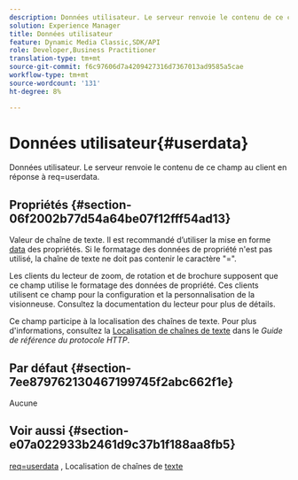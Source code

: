 ```yaml
---
description: Données utilisateur. Le serveur renvoie le contenu de ce champ au client en réponse à req=userdata.
solution: Experience Manager
title: Données utilisateur
feature: Dynamic Media Classic,SDK/API
role: Developer,Business Practitioner
translation-type: tm+mt
source-git-commit: f6c97606d7a4209427316d7367013ad9585a5cae
workflow-type: tm+mt
source-wordcount: '131'
ht-degree: 8%

---
```



# Données utilisateur{#userdata}

Données utilisateur. Le serveur renvoie le contenu de ce champ au client en réponse à req=userdata.

## Propriétés {#section-06f2002b77d54a64be07f12fff54ad13}

Valeur de chaîne de texte. Il est recommandé d’utiliser la mise en forme [data](/help/aem-is-ir-api/is-api/image-catalog/image-serving-api-ref/c-image-catalog-reference/c-overview/c-common-data-types/r-property-data.md) des propriétés. Si le formatage des données de propriété n&#39;est pas utilisé, la chaîne de texte ne doit pas contenir le caractère &quot;=&quot;.

Les clients du lecteur de zoom, de rotation et de brochure supposent que ce champ utilise le formatage des données de propriété. Ces clients utilisent ce champ pour la configuration et la personnalisation de la visionneuse. Consultez la documentation du lecteur pour plus de détails.

Ce champ participe à la localisation des chaînes de texte. Pour plus d&#39;informations, consultez la [Localisation de chaînes de texte](/help/aem-is-ir-api/is-api/http-ref/image-serving-api-ref/c-http-protocol-reference/c-syntax-and-features/r-text-string-localization.md) dans le *Guide de référence du protocole HTTP*.

## Par défaut {#section-7ee879762130467199745f2abc662f1e}

Aucune

## Voir aussi {#section-e07a022933b2461d9c37b1f188aa8fb5}

[req=userdata](/help/aem-is-ir-api/is-api/http-ref/image-serving-api-ref/c-http-protocol-reference/c-command-reference/r-req/r-req.md) , Localisation de chaînes de  [texte](/help/aem-is-ir-api/is-api/http-ref/image-serving-api-ref/c-http-protocol-reference/c-syntax-and-features/r-text-string-localization.md)
